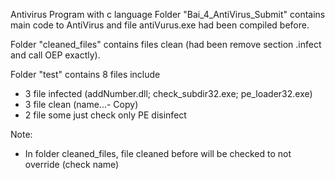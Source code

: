Antivirus Program with c language
Folder "Bai_4_AntiVirus_Submit" contains main code to AntiVirus and file antiVurus.exe had been compiled before.

Folder "cleaned_files" contains files clean (had been remove section .infect and call OEP exactly).

Folder "test" contains 8 files include 
+ 3 file infected (addNumber.dll; check_subdir32.exe; pe_loader32.exe)
+ 3 file clean (name...- Copy)
+ 2 file some just check only PE disinfect

Note:
+ In folder cleaned_files, file cleaned before will be checked to not override (check name)
